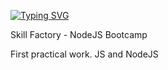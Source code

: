 <a href="https://git.io/typing-svg"><img src="https://readme-typing-svg.herokuapp.com?font=Fira+Code&duration=3000&pause=500&color=19FF26&width=435&lines=Skill+Factory+-+NodeJS" alt="Typing SVG" /></a>

Skill Factory - NodeJS Bootcamp

First practical work. JS and NodeJS
